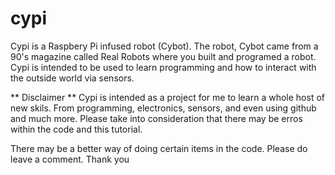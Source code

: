 # cypi

Cypi is a Raspbery Pi infused robot (Cybot). The robot, Cybot came from a 90's magazine called Real Robots where you built and programed a robot. Cypi is intended to be used to learn programming and how to interact with the outside world via sensors.

** Disclaimer **
Cypi is intended as a project for me to learn a whole host of new skils. From programming, electronics, sensors, and even using github and much more. Please take into consideration that there may be erros within the code and this tutorial.

There may be a better way of doing certain items in the code. Please do leave a comment. Thank you
